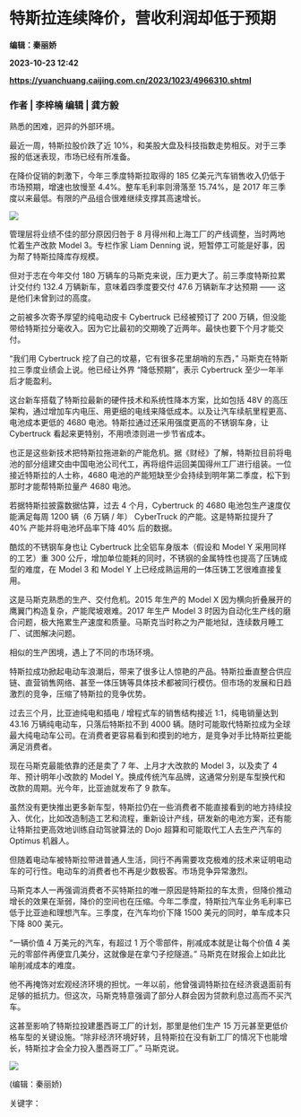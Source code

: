 # 特斯拉连续降价，营收利润却低于预期
**编辑：秦丽娇**

**2023-10-23 12:42**

**https://yuanchuang.caijing.com.cn/2023/1023/4966310.shtml**

### 作者 | 李梓楠 编辑 | 龚方毅

熟悉的困难，迥异的外部环境。

最近一周，特斯拉股价跌了近 10%，和美股大盘及科技指数走势相反。对于三季报的低迷表现，市场已经有所准备。

在降价促销的刺激下，今年三季度特斯拉取得的 185 亿美元汽车销售收入仍低于市场预期，增速也放慢至 4.4%。整车毛利率则滑落至 15.74%，是 2017 年三季度以来最低。有限的产品组合很难继续支撑其高速增长。

![](https://res.caijingmobile.com/images/2023/10/23/723aa999addfddb8a0c2a876d2ae7d83.jpeg)

管理层将业绩不佳的部分原因归咎于 8 月得州和上海工厂的产线调整，当时两地忙着生产改款 Model 3。专栏作家 Liam Denning 说，短暂停工可能是好事，因为帮了特斯拉降库存规模。

但对于志在今年交付 180 万辆车的马斯克来说，压力更大了。前三季度特斯拉累计交付约 132.4 万辆新车，意味着四季度要交付 47.6 万辆新车才达预期 —— 这是他们未曾到过的高度。

之前被多次寄予厚望的纯电动皮卡 Cybertruck 已经被预订了 200 万辆，但没能带给特斯拉分毫收入。因为它比最初的交期晚了近两年。最快也要下个月才能交付。

“我们用 Cybertruck 挖了自己的坟墓，它有很多花里胡哨的东西，” 马斯克在特斯拉三季度业绩会上说。他已经让外界 “降低预期”，表示 Cybertruck 至少一年半后才能盈利。

这台新车搭载了特斯拉最新的硬件技术和系统性降本方案，比如包括 48V 的高压架构，通过增加车内电压、用更细的电线来降低成本。以及让汽车续航里程更高、电池成本更低的 4680 电池。特斯拉通过还采用强度更高的不锈钢车身，让 Cybertruck 看起来更特别，不用喷漆则进一步节省成本。

也正是这些新技术把特斯拉拖进新的产能危机。据《财经》了解，特斯拉目前将电池的部分组建交由中国电池公司代工，再将组件运回美国得州工厂进行组装。一位接近特斯拉的人士称，4680 电池的产能短缺至少会持续到明年第二季度，松下到那时才能帮特斯拉量产 4680 电池。

若据特斯拉披露数据估算，过去 4 个月，Cybertruck 的 4680 电池包生产速度仅能满足每周 1200 辆（6 万辆 / 年） CyberTruck 的产能。这是特斯拉提升了 40% 产能并将电池坏品率下降 40% 后的数据。

酷炫的不锈钢车身也让 Cybertruck 比全铝车身版本（假设和 Model Y 采用同样的工艺）重 300 公斤，增加单位能耗的同时，不锈钢的金属特性也提高了压铸成型的难度，在 Model 3 和 Model Y 上已经成熟运用的一体压铸工艺很难直接复用。

这是马斯克熟悉的生产、交付危机。2015 年生产的 Model X 因为横向折叠展开的鹰翼门构造复杂，产能爬坡艰难。2017 年生产 Model 3 时因为自动化生产线的磨合问题，极大拖累生产速度和质量。马斯克当时称之为产能地狱，连续数月睡工厂、试图解决问题。

相似的生产困境，遇上了不同的市场环境。

特斯拉成功掀起电动车浪潮后，带来了很多让人惊艳的产品。特斯拉垂直整合供应链、直营销售网络、甚至一体压铸等具体技术都被同行模仿。但市场的发展和日趋激烈的竞争，压缩了特斯拉的竞争优势。

过去三个月，比亚迪纯电和插电 / 增程式车的销售结构接近 1:1，纯电销量达到 43.16 万辆纯电动车，只落后特斯拉不到 4000 辆。随时可能取代特斯拉成为全球最大纯电动车公司。在消费者更容易看到和摸到的地方，是竞争对手比特斯拉更能满足消费者。

现在马斯克最能依靠的还是卖了 7 年、上月才大改款的 Model 3，以及卖了 4 年、预计明年小改款的 Model Y。换成传统汽车品牌，这通常分别是车型换代和改款的周期。光今年，比亚迪就发布了 9 款车。

虽然没有更快推出更多新车型，特斯拉仍在一些消费者不能直接看到的地方持续投入、优化，比如改造制造工艺和流程，重新设计产线，研发新的电池方案，还有能让特斯拉更高效地训练自动驾驶算法的 Dojo 超算和可能取代工人去生产汽车的 Optimus 机器人。

但随着电动车被特斯拉带进普通人生活，同行不再需要攻克极难的技术来证明电动车的可行性。电动车的消费者也不再是少数极客。市场竞争异常激烈。

马斯克本人一再强调消费者不买特斯拉的唯一原因是特斯拉的车太贵，但降价推动增长的效果在渐弱，降价的空间也在压缩。今年二季度，特斯拉汽车业务毛利率已低于比亚迪和理想汽车。三季度，在汽车均价下降 1500 美元的同时，单车成本只下降 800 美元。

“一辆价值 4 万美元的汽车，有超过 1 万个零部件，削减成本就是让每个价值 4 美元的零部件再便宜几美分，这就像是在拿勺子挖隧道。” 马斯克在财报会上如此比喻削减成本的难度。

他不再掩饰对宏观经济环境的担忧。一年以前，他曾强调特斯拉在经济衰退面前有足够的抵抗力。但这次，马斯克特意强调了部分人群会因为贷款利息过高而不买汽车。

这甚至影响了特斯拉投建墨西哥工厂的计划，那里是他们生产 15 万元甚至更低价格车型的关键设施。“除非经济环境好转，且特斯拉在没有新工厂的情况下也能增长，特斯拉才会全力投入墨西哥工厂。” 马斯克说。

![](https://tx1.cdn.caijing.com.cn/2014-03-27/114048455.jpg)

(编辑：秦丽娇)

关键字：